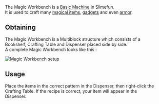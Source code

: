 The Magic Workbench is a [Basic Machine](https://github.com/TheBusyBiscuit/Slimefun4/wiki/Basic-Machine) in Slimefun.<br>
It is used to craft many [magical items](https://github.com/TheBusyBiscuit/Slimefun4/wiki/Magical-Items), [gadgets](https://github.com/TheBusyBiscuit/Slimefun4/wiki/Magical-Gadgets) and even [armor](https://github.com/TheBusyBiscuit/Slimefun4/wiki/Magical-Armor).

## Obtaining
The Magic Workbench is a Multiblock structure which consists of a Bookshelf, Crafting Table and Dispenser placed side by side.<br>
A complete Magic Workbench looks like this :

![Magic Workbench setup](https://raw.githubusercontent.com/TheBusyBiscuit/Slimefun4-Wiki/images/multiblock-magic-workbench.png)

## Usage
Place the items in the correct pattern in the Dispenser, then right-click the Crafting Table. If the recipe is correct, your item will appear in the Dispenser.
